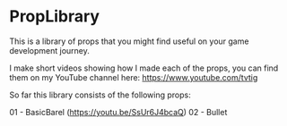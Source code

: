 # PropLibrary
This is a library of props that you might find useful on your game development journey.

I make short videos showing how I made each of the props, you can find them on my YouTube channel here: https://www.youtube.com/tvtig

So far this library consists of the following props:

01 - BasicBarel (https://youtu.be/SsUr6J4bcaQ)
02 - Bullet
